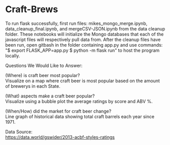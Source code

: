 # Craft-Brews
To run flask successfully, first run files: mikes_mongo_merge.ipynb, data_cleanup_final.ipynb, and mergeCSV-JSON.ipynb from the data cleanup folder. These notebooks will initialize the Mongo databases that each of the javascript files will respectively pull data from. After the cleanup files have been run, open gitbash in the folder containing app.py and use commands: "$ export FLASK_APP=app.py
$ python -m flask run" to host the program locally.


Questions We Would Like to Answer:
<br>

(Where) is craft beer most popular?
<br>
Visualize on a map where craft beer is most popular based on the amount of brewerys in each State.
<br>

(What) aspects make a craft beer popular?
<br>
Visualize using a bubble plot the average ratings by score and ABV %.
<br>

(When/How) did the market for craft beer change?
<br>
Line graph of historical data showing total craft barrels each year since 1971.
<br>

Data Source:<br>
https://data.world/gswider/2013-acbf-styles-ratings
